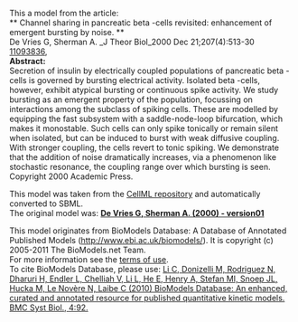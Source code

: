 

This a model from the article:  
** Channel sharing in pancreatic beta -cells revisited: enhancement of emergent bursting by noise. **   
De Vries G, Sherman A. _J Theor Biol_2000 Dec 21;207(4):513-30
[11093836](http://www.ncbi.nlm.nih.gov/pubmed/11093836),  
**Abstract:**   
Secretion of insulin by electrically coupled populations of pancreatic beta
-cells is governed by bursting electrical activity. Isolated beta -cells,
however, exhibit atypical bursting or continuous spike activity. We study
bursting as an emergent property of the population, focussing on interactions
among the subclass of spiking cells. These are modelled by equipping the fast
subsystem with a saddle-node-loop bifurcation, which makes it monostable. Such
cells can only spike tonically or remain silent when isolated, but can be
induced to burst with weak diffusive coupling. With stronger coupling, the
cells revert to tonic spiking. We demonstrate that the addition of noise
dramatically increases, via a phenomenon like stochastic resonance, the
coupling range over which bursting is seen. Copyright 2000 Academic Press.

This model was taken from the [CellML
repository](http://www.cellml.org/models) and automatically converted to SBML.  
The original model was: [ **De Vries G, Sherman A. (2000) - version01**
](http://www.cellml.org/models/devries_sherman_2000_version01)

This model originates from BioModels Database: A Database of Annotated
Published Models (http://www.ebi.ac.uk/biomodels/). It is copyright (c)
2005-2011 The BioModels.net Team.  
For more information see the [terms of
use](http://www.ebi.ac.uk/biomodels/legal.html).  
To cite BioModels Database, please use: [Li C, Donizelli M, Rodriguez N,
Dharuri H, Endler L, Chelliah V, Li L, He E, Henry A, Stefan MI, Snoep JL,
Hucka M, Le Novère N, Laibe C (2010) BioModels Database: An enhanced, curated
and annotated resource for published quantitative kinetic models. BMC Syst
Biol., 4:92.](http://www.ncbi.nlm.nih.gov/pubmed/20587024)

